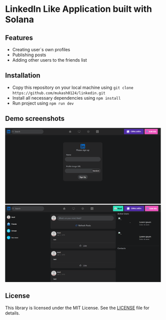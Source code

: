 # LinkedIn Like Application built with Solana

## Features

- Creating user`s own profiles
- Publishing posts
- Adding other users to the friends list

## Installation

- Copy this repository on your local machine using `git clone https://github.com/mukash0124/linkedin.git`
- Install all necessary dependencies using `npm install`
- Run project using `npm run dev`

## Demo screenshots

![alt](/screenshots/image1.png)
![alt](/screenshots/image2.png)

## License

This library is licensed under the MIT License. See the [LICENSE](LICENSE) file for details.
